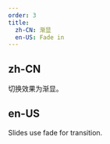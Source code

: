```yaml
---
order: 3
title:
  zh-CN: 渐显
  en-US: Fade in
---
```


## zh-CN
切换效果为渐显。


## en-US
Slides use fade for transition.
